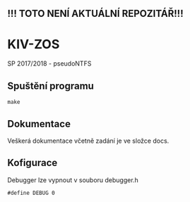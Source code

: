 !!! TOTO NENÍ AKTUÁLNÍ REPOZITÁŘ!!!
---------------------------------------------

# KIV-ZOS
SP 2017/2018 - pseudoNTFS

## Spuštění programu
```
make
```

## Dokumentace
Veškerá dokumentace včetně zadání je ve složce docs.

## Kofigurace
Debugger lze vypnout v souboru debugger.h
```
#define DEBUG 0
```
